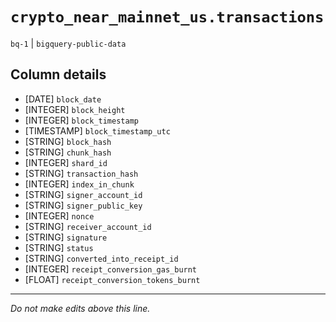 # `crypto_near_mainnet_us.transactions`
`bq-1` | `bigquery-public-data`

## Column details
* [DATE]      `block_date`
* [INTEGER]   `block_height`
* [INTEGER]   `block_timestamp`
* [TIMESTAMP] `block_timestamp_utc`
* [STRING]    `block_hash`
* [STRING]    `chunk_hash`
* [INTEGER]   `shard_id`
* [STRING]    `transaction_hash`
* [INTEGER]   `index_in_chunk`
* [STRING]    `signer_account_id`
* [STRING]    `signer_public_key`
* [INTEGER]   `nonce`
* [STRING]    `receiver_account_id`
* [STRING]    `signature`
* [STRING]    `status`
* [STRING]    `converted_into_receipt_id`
* [INTEGER]   `receipt_conversion_gas_burnt`
* [FLOAT]     `receipt_conversion_tokens_burnt`

-------------------------------------------------------------------------------
*Do not make edits above this line.*
